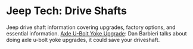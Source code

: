 # Jeep Tech: Drive Shafts

Jeep drive shaft information covering upgrades, factory options, and essential information. [Axle U-Bolt Yoke Upgrade](/axle/upgrades/aub.html): Dan Barbieri talks about doing axle u-bolt yoke upgrades, it could save your driveshaft.
